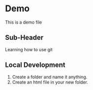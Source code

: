 # Demo

This is a demo file

## Sub-Header

Learning how to use git

## Local Development

1. Create a folder and name it anything.
2. Create an html file in your new folder.

